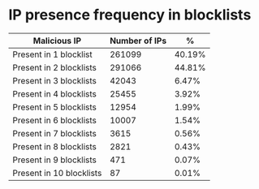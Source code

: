 # IP presence frequency in blocklists
| Malicious IP | Number of IPs | % |
|----|----|----|
| Present in 1 blocklist | 261099 | 40.19% |
| Present in 2 blocklists | 291066 | 44.81% |
| Present in 3 blocklists | 42043 | 6.47% |
| Present in 4 blocklists | 25455 | 3.92% |
| Present in 5 blocklists | 12954 | 1.99% |
| Present in 6 blocklists | 10007 | 1.54% |
| Present in 7 blocklists | 3615 | 0.56% |
| Present in 8 blocklists | 2821 | 0.43% |
| Present in 9 blocklists | 471 | 0.07% |
| Present in 10 blocklists | 87 | 0.01% |
